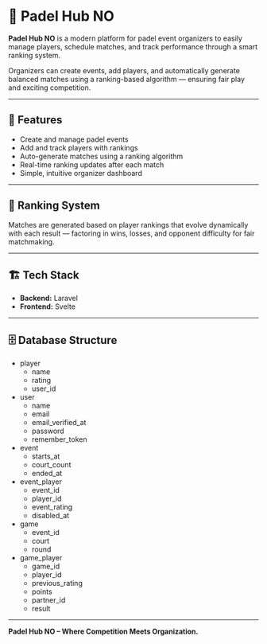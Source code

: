 # 🎾 Padel Hub NO

**Padel Hub NO** is a modern platform for padel event organizers to easily manage players, schedule matches, and track performance through a smart ranking system.

Organizers can create events, add players, and automatically generate balanced matches using a ranking-based algorithm — ensuring fair play and exciting competition.

---

## 🚀 Features

- Create and manage padel events
- Add and track players with rankings
- Auto-generate matches using a ranking algorithm
- Real-time ranking updates after each match
- Simple, intuitive organizer dashboard

---

## 🧠 Ranking System

Matches are generated based on player rankings that evolve dynamically with each result — factoring in wins, losses, and opponent difficulty for fair matchmaking.

---

## 🏗️ Tech Stack

- **Backend:** Laravel
- **Frontend:** Svelte

---

## 🗄️ Database Structure

- player
    - name
    - rating
    - user_id
- user
    - name
    - email
    - email_verified_at
    - password
    - remember_token
- event
    - starts_at
    - court_count
    - ended_at
- event_player
    - event_id
    - player_id
    - event_rating
    - disabled_at
- game
    - event_id
    - court
    - round
- game_player
    - game_id
    - player_id
    - previous_rating
    - points
    - partner_id
    - result

---

**Padel Hub NO – Where Competition Meets Organization.**
